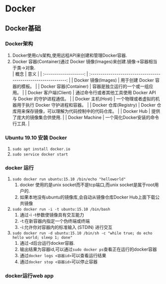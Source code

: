 # Docker

## Docker基础

### Docker架构
1. Docker使用c/s架构,使用远程API来创建和管理Docker容器.
2. Docker 容器(Container)通过 Docker 镜像(Images)来创建.镜像->容器相当于类->对象.  
    |          概念          |                               意义                               |
    | :--------------------: | :--------------------------------------------------------------: |
    |  Docker 镜像(Images)   |                   用于创建 Docker 容器的模板。                   |
    | Docker 容器(Container) |                 容器是独立运行的一个或一组应用。                 |
    | Docker 客户端(Client)  | 通过命令行或者其他工具使用 Docker API 与 Docker 的守护进程通信。 |
    |   Docker 主机(Host)    |      一个物理或者虚拟的机器用于执行 Docker 守护进程和容器。      |
    | Docker 仓库(Registry)  |    Docker 仓库用来保存镜像，可以理解为代码控制中的代码仓库。     |
    |       Docker Hub       |                   提供了庞大的镜像集合供使用.                    |
    |     Docker Machine     |                 一个简化Docker安装的命令行工具.                  |

### Ubuntu 19.10 安装 Docker
1. `sudo apt install docker.io`
2. `sudo service docker start`
   
### docker 运行
1. `sudo docker run ubuntu:15.10 /bin/echo "helloworld"`  
   1. docker 使用的是unix socket而不是tcp端口,而unix socket是属于root用户的.
   2. 如果本地没有ubuntu的镜像库,会自动从镜像仓库Docker Hub上面下载公共镜像
2. `sudo docker run -i -t ubuntu:15.10 /bin/bash`
   1. 通过-i -t参数使镜像具有交互能力
   2. -t:在新容器内指定一个伪终端或终端
   3. -i:允许你对容器内的标准输入 (STDIN) 进行交互
3. `sudo docker run -d ubuntu:15.10 /bin/sh -c "while true; do echo hello world; sleep 1; done" `
   1. 通过-d后台运行docker容器.
   2. 输出结果为容器id,可以通过`sudo docker ps`查看正在运行的docker容器
   3. 通过`docker logs <容器id>`可以查看运行结果
   4. 通过`docker stop <容器id>`可以停止容器

### docker运行web app